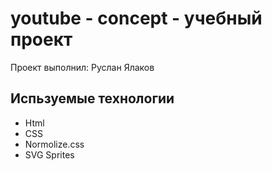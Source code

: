 # youtube - concept - учебный проект 
Проект выполнил: Руслан Ялаков

## Испьзуемые технологии
- Html
- CSS
- Normolize.css
- SVG Sprites
